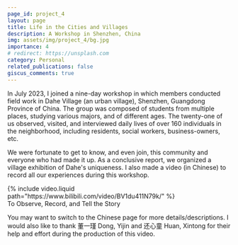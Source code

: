 ```yaml
---
page_id: project_4
layout: page
title: Life in the Cities and Villages
description: A Workshop in Shenzhen, China
img: assets/img/project_4/bg.jpg
importance: 4
# redirect: https://unsplash.com
category: Personal
related_publications: false
giscus_comments: true
---
```


In July 2023, I joined a nine-day workshop in which members conducted field work in Dahe Village (an urban village), Shenzhen, Guangdong Province of China. The group was composed of students from multiple places, studying various majors, and of different ages. The twenty-one of us observed, visited, and interviewed daily lives of over 160 individuals in the neighborhood, including residents, social workers, business-owners, etc. 

We were fortunate to get to know, and even join, this community and everyone who had made it up. As a conclusive report, we organized a village exhibition of Dahe's uniqueness. I also made a video (in Chinese) to record all our experiences during this workshop. 

<div class="container">
    {% include video.liquid path="https://www.bilibili.com/video/BV1du411N79k/" %}
</div>
<div class="caption">
    To Observe, Record, and Tell the Story
</div>

You may want to switch to the Chinese page for more details/descriptions. I would also like to thank 董一瑾 Dong, Yijin and 还心童 Huan, Xintong for their help and effort during the production of this video. 
